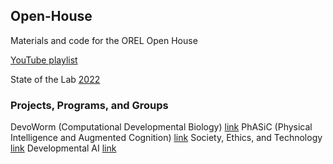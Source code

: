 ## Open-House
Materials and code for the OREL Open House 

[YouTube playlist](https://www.youtube.com/playlist?list=PL4RJ4xCetB61jueazy5pCZQTh81Hdz8J1)

State of the Lab [2022](https://www.youtube.com/watch?v=ZM-6UZnVwug&list=PL4RJ4xCetB61jueazy5pCZQTh81Hdz8J1&index=3)

### Projects, Programs, and Groups
DevoWorm (Computational Developmental Biology) [link](https://www.youtube.com/watch?v=UbXroZS1Y5U&list=PL4RJ4xCetB61jueazy5pCZQTh81Hdz8J1&index=8)
PhASiC (Physical Intelligence and Augmented Cognition) [link](https://www.youtube.com/watch?v=VX7FGRHRkTo&list=PL4RJ4xCetB61jueazy5pCZQTh81Hdz8J1&index=6)
Society, Ethics, and Technology [link](https://www.youtube.com/watch?v=irRJ5RN-27A&list=PL4RJ4xCetB61jueazy5pCZQTh81Hdz8J1&index=12)
Developmental AI [link](https://youtu.be/ZowoeeT4_sI)

